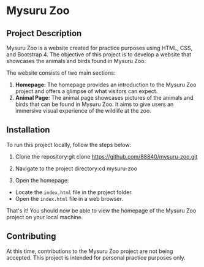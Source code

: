 # Mysuru Zoo

## Project Description

Mysuru Zoo is a website created for practice purposes using HTML, CSS, and Bootstrap 4. The objective of this project is to develop a website that showcases the animals and birds found in Mysuru Zoo.

The website consists of two main sections:
1. **Homepage:** The homepage provides an introduction to the Mysuru Zoo project and offers a glimpse of what visitors can expect.
2. **Animal Page:** The animal page showcases pictures of the animals and birds that can be found in Mysuru Zoo. It aims to give users an immersive visual experience of the wildlife at the zoo.

## Installation

To run this project locally, follow the steps below:

1. Clone the repository:git clone https://github.com/88840/mysuru-zoo.git

2. Navigate to the project directory:cd mysuru-zoo

3. Open the homepage:
- Locate the `index.html` file in the project folder.
- Open the `index.html` file in a web browser.

That's it! You should now be able to view the homepage of the Mysuru Zoo project on your local machine.

## Contributing

At this time, contributions to the Mysuru Zoo project are not being accepted. This project is intended for personal practice purposes only.

 

